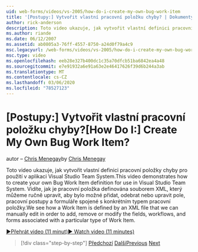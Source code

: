 ```yaml
---
uid: web-forms/videos/vs-2005/how-do-i-create-my-own-bug-work-item
title: '[Postupy:] Vytvořit vlastní pracovní položku chyby? | Dokumenty Microsoft'
author: rick-anderson
description: Toto video ukazuje, jak vytvořit vlastní definici pracovní položky chyby pro použití v aplikaci Visual Studio Team System. Vidíte, jak je pracovní položka definována náhl XML...
ms.author: riande
ms.date: 06/12/2007
ms.assetid: ab0805a3-76ff-4557-8750-a24d0f79a4c9
msc.legacyurl: /web-forms/videos/vs-2005/how-do-i-create-my-own-bug-work-item
msc.type: video
ms.openlocfilehash: eeb28e327b400dc1c35a70dfcb51ba6842ea4a48
ms.sourcegitcommit: e7e91932a6e91a63e2e46417626f39d6b244a3ab
ms.translationtype: MT
ms.contentlocale: cs-CZ
ms.lasthandoff: 03/06/2020
ms.locfileid: "78527123"
---
```

# <a name="how-do-i-create-my-own-bug-work-item"></a><span data-ttu-id="d7f3f-105">[Postupy:] Vytvořit vlastní pracovní položku chyby?</span><span class="sxs-lookup"><span data-stu-id="d7f3f-105">[How Do I:] Create My Own Bug Work Item?</span></span>

<span data-ttu-id="d7f3f-106">autor – [Chris Menegay](https://twitter.com/CMenegay)</span><span class="sxs-lookup"><span data-stu-id="d7f3f-106">by [Chris Menegay](https://twitter.com/CMenegay)</span></span>

<span data-ttu-id="d7f3f-107">Toto video ukazuje, jak vytvořit vlastní definici pracovní položky chyby pro použití v aplikaci Visual Studio Team System.</span><span class="sxs-lookup"><span data-stu-id="d7f3f-107">This video demonstrates how to create your own Bug Work Item definition for use in Visual Studio Team System.</span></span> <span data-ttu-id="d7f3f-108">Vidíte, jak je pracovní položka definována souborem XML, který můžeme ručně upravit, aby bylo možné přidat, odebrat nebo upravit pole, pracovní postupy a formuláře spojené s konkrétním typem pracovní položky.</span><span class="sxs-lookup"><span data-stu-id="d7f3f-108">We see how a Work Item is defined by an XML file that we can manually edit in order to add, remove or modify the fields, workflows, and forms associated with a particular type of Work Item.</span></span>

[<span data-ttu-id="d7f3f-109">&#9654;Přehrát video (11 minut)</span><span class="sxs-lookup"><span data-stu-id="d7f3f-109">&#9654; Watch video (11 minutes)</span></span>](https://channel9.msdn.com/Blogs/ASP-NET-Site-Videos/how-do-i-create-my-own-bug-work-item)

> [!div class="step-by-step"]
> <span data-ttu-id="d7f3f-110">[Předchozí](how-do-i-integrate-defect-tracking-with-testing.md)
> [Další](how-do-i-write-code-more-quickly-with-unit-tests.md)</span><span class="sxs-lookup"><span data-stu-id="d7f3f-110">[Previous](how-do-i-integrate-defect-tracking-with-testing.md)
[Next](how-do-i-write-code-more-quickly-with-unit-tests.md)</span></span>
